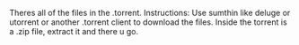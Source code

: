 Theres all of the files in the .torrent.
Instructions:
Use sumthin like deluge or utorrent or another .torrent client to download the files.
Inside the torrent is a .zip file, extract it and there u go.

